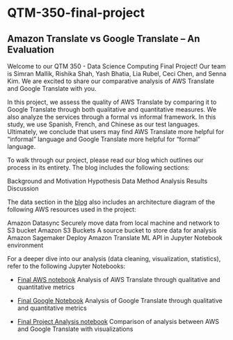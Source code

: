 # QTM-350-final-project
## Amazon Translate vs Google Translate – An Evaluation

Welcome to our QTM 350 - Data Science Computing Final Project! Our team is Simran Mallik, Rishika Shah, Yash Bhatia, Lia Rubel, Ceci Chen, and Senna Kim. We are excited to share our comparative analysis of AWS Translate and Google Translate with you. 

In this project, we assess the quality of AWS Translate by comparing it to Google Translate through both qualitative and quantitative measures. We also analyze the services through a formal vs informal framework.  In this study, we use Spanish, French, and Chinese as our test languages. Ultimately, we conclude that users may find AWS Translate more helpful for “informal” language and Google Translate more helpful for “formal” language. 

To walk through our project, please read our blog which outlines our process in its entirety. The blog includes the following sections: 

Background and Motivation
Hypothesis
Data
Method
Analysis
Results
Discussion

The data section in the [blog](https://github.com/YashBhatia1/QTM-350-final-project/blob/main/350final_blog.ipynb) also includes an architecture diagram of the following AWS resources used in the project: 

Amazon Datasync 
Securely move data from local machine and network to S3 bucket
Amazon S3 Buckets 
A source bucket to store data for analysis 
Amazon Sagemaker 
Deploy Amazon Translate ML API in Jupyter Notebook environment

For a deeper dive into our analysis (data cleaning, visualization, statistics), refer to the following Jupyter Notebooks: 

- [Final AWS notebook](https://github.com/YashBhatia1/QTM-350-final-project/blob/main/Final%20Project%20AWS%20Translate.ipynb)
Analysis of AWS Translate through qualitative and quantitative metrics

- [Final Google Notebook](https://github.com/YashBhatia1/QTM-350-final-project/blob/main/Final%20Project%20Google%20Translate.ipynb)
Analysis of Google Translate through qualitative and quantitative metrics

- [Final Project Analysis notebook](https://github.com/YashBhatia1/QTM-350-final-project/blob/main/Final%20Project%20Analysis.ipynb)
Comparison of analysis between AWS and Google Translate with visualizations
